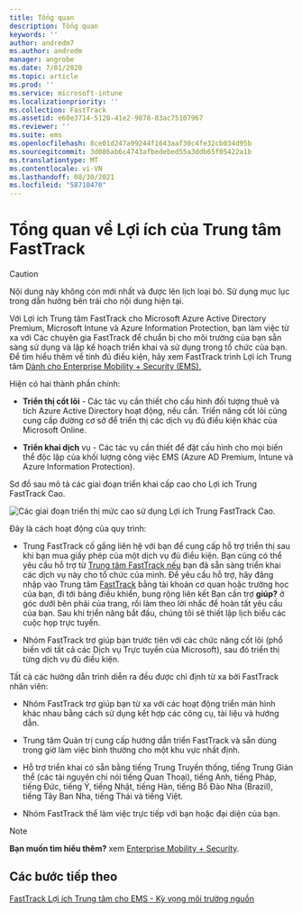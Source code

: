 ```yaml
---
title: Tổng quan
description: Tổng quan
keywords: ''
author: andredm7
ms.author: andredm
manager: angrobe
ms.date: 7/01/2020
ms.topic: article
ms.prod: ''
ms.service: microsoft-intune
ms.localizationpriority: ''
ms.collection: FastTrack
ms.assetid: e60e3714-5120-41e2-9878-83ac75107967
ms.reviewer: ''
ms.suite: ems
ms.openlocfilehash: 8ce01d247a99244f1643aaf30c4fe32cb034d95b
ms.sourcegitcommit: 3d086ab6c4743afbedebed55a3ddb65f05422a1b
ms.translationtype: MT
ms.contentlocale: vi-VN
ms.lasthandoff: 08/30/2021
ms.locfileid: "58710470"
---
```

# <a name="fasttrack-center-benefit-overview"></a>Tổng quan về Lợi ích của Trung tâm FastTrack

> [!CAUTION]
> Nội dung này không còn mới nhất và được lên lịch loại bỏ. Sử dụng mục lục trong dẫn hướng bên trái cho nội dung hiện tại.

Với Lợi ích Trung tâm FastTrack cho Microsoft Azure Active Directory Premium, Microsoft Intune và Azure Information Protection, bạn làm việc từ xa với Các chuyên gia FastTrack để chuẩn bị cho môi trường của bạn sẵn sàng sử dụng và lập kế hoạch triển khai và sử dụng trong tổ chức của bạn. Để tìm hiểu thêm về tính đủ điều kiện, hãy xem FastTrack trình Lợi ích Trung tâm [Dành cho Enterprise Mobility + Security (EMS).](EMS-fasttrack-process.md)

Hiện có hai thành phần chính:

-   **Triển thị cốt lõi** - Các tác vụ cần thiết cho cấu hình đối tượng thuê và tích Azure Active Directory hoạt động, nếu cần. Triển năng cốt lõi cũng cung cấp đường cơ sở để triển thị các dịch vụ đủ điều kiện khác của Microsoft Online.

-   **Triển khai dịch** vụ - Các tác vụ cần thiết để đặt cấu hình cho mọi biến thể độc lập của khối lượng công việc EMS (Azure AD Premium, Intune và Azure Information Protection).

Sơ đồ sau mô tả các giai đoạn triển khai cấp cao cho Lợi ích Trung FastTrack Cao.

![Các giai đoạn triển thị mức cao sử dụng Lợi ích Trung FastTrack Cao.](./media/ft-onboarding-process.png)

Đây là cách hoạt động của quy trình:

- Trung FastTrack cố gắng liên hệ với bạn để cung cấp hỗ trợ triển thị sau khi bạn mua giấy phép của một dịch vụ đủ điều kiện. Bạn cũng có thể yêu cầu hỗ trợ từ [Trung tâm FastTrack nếu](https://go.microsoft.com/fwlink/?linkid=780698) bạn đã sẵn sàng triển khai các dịch vụ này cho tổ chức của mình. Để yêu cầu hỗ trợ, hãy đăng nhập vào Trung tâm [FastTrack](https://go.microsoft.com/fwlink/?linkid=780698) bằng tài khoản cơ quan hoặc trường học của bạn, đi tới bảng điều khiển, bung rộng liên kết Bạn cần trợ **giúp?** ở góc dưới bên phải của trang, rồi làm theo lời nhắc để hoàn tất yêu cầu của bạn. Sau khi triển năng bắt đầu, chúng tôi sẽ thiết lập lịch biểu các cuộc họp trực tuyến.

-   Nhóm FastTrack trợ giúp bạn trước tiên với các chức năng cốt lõi (phổ biến với tất cả các Dịch vụ Trực tuyến của Microsoft), sau đó triển thị từng dịch vụ đủ điều kiện.

Tất cả các hướng dẫn trình diễn ra đều được chỉ định từ xa bởi FastTrack nhân viên:

-   Nhóm FastTrack trợ giúp bạn từ xa với các hoạt động triển màn hình khác nhau bằng cách sử dụng kết hợp các công cụ, tài liệu và hướng dẫn.

-   Trung tâm Quản trị cung cấp hướng dẫn triển FastTrack và sẵn dùng trong giờ làm việc bình thường cho một khu vực nhất định.

-   Hỗ trợ triển khai có sẵn bằng tiếng Trung Truyền thống, tiếng Trung Giản thể (các tài nguyên chỉ nói tiếng Quan Thoại), tiếng Anh, tiếng Pháp, tiếng Đức, tiếng Ý, tiếng Nhật, tiếng Hàn, tiếng Bồ Đào Nha (Brazil), tiếng Tây Ban Nha, tiếng Thái và tiếng Việt.

-   Nhóm FastTrack thể làm việc trực tiếp với bạn hoặc đại diện của bạn.

> [!NOTE]
> **Bạn muốn tìm hiểu thêm?** xem [Enterprise Mobility + Security](https://www.microsoft.com/cloud-platform/enterprise-mobility).

## <a name="next-steps"></a>Các bước tiếp theo

[FastTrack Lợi ích Trung tâm cho EMS - Kỳ vọng môi trường nguồn](EMS-source-environment-expectations.md)

